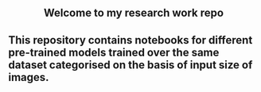 <h2 align="center"> Welcome to my research work repo <h2>
This repository contains notebooks for different pre-trained models trained over the same dataset categorised on the basis of input size of images.
